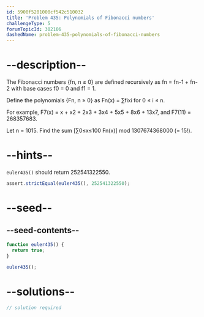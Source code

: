 ```yaml
---
id: 5900f5201000cf542c510032
title: 'Problem 435: Polynomials of Fibonacci numbers'
challengeType: 5
forumTopicId: 302106
dashedName: problem-435-polynomials-of-fibonacci-numbers
---
```


# --description--

The Fibonacci numbers {fn, n ≥ 0} are defined recursively as fn = fn-1 + fn-2 with base cases f0 = 0 and f1 = 1.

Define the polynomials {Fn, n ≥ 0} as Fn(x) = ∑fixi for 0 ≤ i ≤ n.

For example, F7(x) = x + x2 + 2x3 + 3x4 + 5x5 + 8x6 + 13x7, and F7(11) = 268357683.

Let n = 1015. Find the sum \[∑0≤x≤100 Fn(x)] mod 1307674368000 (= 15!).

# --hints--

`euler435()` should return 252541322550.

```js
assert.strictEqual(euler435(), 252541322550);
```

# --seed--

## --seed-contents--

```js
function euler435() {
  return true;
}

euler435();
```

# --solutions--

```js
// solution required
```
